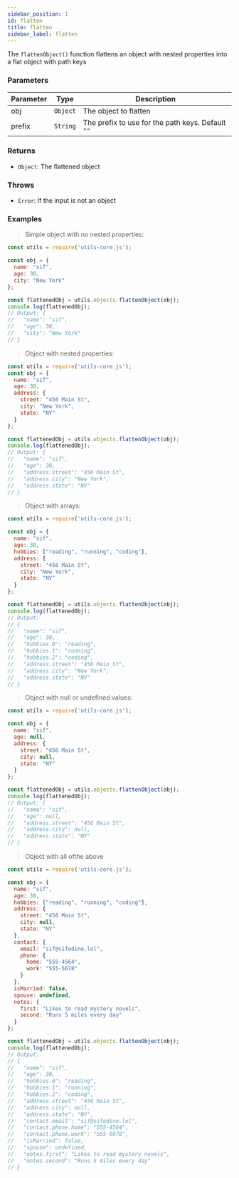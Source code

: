 ```yaml
---
sidebar_position: 1
id: flatten
title: flatten
sidebar_label: flatten
---
```


The `flattenObject()` function flattens an object with nested properties into a flat object with path keys

### Parameters

| Parameter | Type     | Description                                      |
|-----------|----------|--------------------------------------------------|
| obj       | `Object` | The object to flatten                            |
| prefix    | `String` | The prefix to use for the path keys. Default `""`|


### Returns

- `Object`: The flattened object

### Throws

- `Error`: If the input is not an object

### Examples

> Simple object with no nested properties:

```js
const utils = require('utils-core.js');

const obj = {
  name: "sif",
  age: 30,
  city: "New York"
};

const flattenedObj = utils.objects.flattenObject(obj);
console.log(flattenedObj);
// Output: {
//   "name": "sif",
//   "age": 30,
//   "city": "New York"
// }
```

> Object with nested properties:

```js
const utils = require('utils-core.js');
const obj = {
  name: "sif",
  age: 30,
  address: {
    street: "456 Main St",
    city: "New York",
    state: "NY"
  }
};

const flattenedObj = utils.objects.flattenObject(obj);
console.log(flattenedObj);
// Output: {
//   "name": "sif",
//   "age": 30,
//   "address.street": "456 Main St",
//   "address.city": "New York",
//   "address.state": "NY"
// }
```

> Object with arrays:

```js
const utils = require('utils-core.js');

const obj = {
  name: "sif",
  age: 30,
  hobbies: ["reading", "running", "coding"],
  address: {
    street: "456 Main St",
    city: "New York",
    state: "NY"
  }
};

const flattenedObj = utils.objects.flattenObject(obj);
console.log(flattenedObj);
// Output:
// {
//   "name": "sif",
//   "age": 30,
//   "hobbies.0": "reading",
//   "hobbies.1": "running",
//   "hobbies.2": "coding",
//   "address.street": "456 Main St",
//   "address.city": "New York",
//   "address.state": "NY"
// }
```

> Object with null or undefined values:

```js
const utils = require('utils-core.js');

const obj = {
  name: "sif",
  age: null,
  address: {
    street: "456 Main St",
    city: null,
    state: "NY"
  }
};

const flattenedObj = utils.objects.flattenObject(obj);
console.log(flattenedObj);
// Output: {
//   "name": "sif",
//   "age": null,
//   "address.street": "456 Main St",
//   "address.city": null,
//   "address.state": "NY"
// }
```

> Object with all ofthe above

```js
const utils = require('utils-core.js');

const obj = {
  name: "sif",
  age: 30,
  hobbies: ["reading", "running", "coding"],
  address: {
    street: "456 Main St",
    city: null,
    state: "NY"
  },
  contact: {
    email: "sif@sifedine.lol",
    phone: {
      home: "555-4564",
      work: "555-5678"
    }
  },
  isMarried: false,
  spouse: undefined,
  notes: {
    first: "Likes to read mystery novels",
    second: "Runs 5 miles every day"
  }
};

const flattenedObj = utils.objects.flattenObject(obj);
console.log(flattenedObj);
// Output:
// {
//   "name": "sif",
//   "age": 30,
//   "hobbies.0": "reading",
//   "hobbies.1": "running",
//   "hobbies.2": "coding",
//   "address.street": "456 Main St",
//   "address.city": null,
//   "address.state": "NY",
//   "contact.email": "sif@sifedine.lol",
//   "contact.phone.home": "555-4564",
//   "contact.phone.work": "555-5678",
//   "isMarried": false,
//   "spouse": undefined,
//   "notes.first": "Likes to read mystery novels",
//   "notes.second": "Runs 5 miles every day"
// }
```
